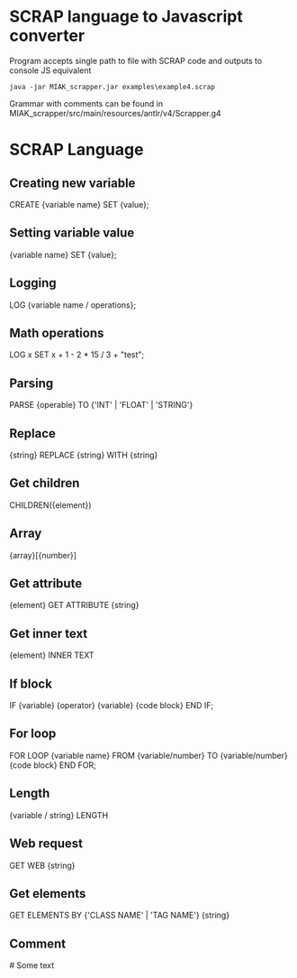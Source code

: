 # SCRAP language to Javascript converter
Program accepts single path to file with SCRAP code and outputs to console JS equivalent
```
java -jar MIAK_scrapper.jar examples\example4.scrap
```

Grammar with comments can be found in
MIAK_scrapper/src/main/resources/antlr/v4/Scrapper.g4

# SCRAP Language
## Creating new variable
CREATE {variable name} SET {value};
## Setting variable value
{variable name} SET {value};
## Logging
LOG {variable name / operations};
## Math operations
LOG x SET x + 1 - 2 * 15 / 3 + "test";
## Parsing
PARSE {operable} TO {'INT' | 'FLOAT' | 'STRING'}
## Replace
{string} REPLACE {string} WITH {string}
## Get children
CHILDREN({element})
## Array
{array}[{number}]
## Get attribute
{element} GET ATTRIBUTE {string}
## Get inner text
{element} INNER TEXT
## If block
IF {variable} {operator} {variable}
  {code block}
END IF;
## For loop
FOR LOOP {variable name} FROM {variable/number} TO {variable/number}
  {code block}
END FOR;
## Length
{variable / string} LENGTH
## Web request
GET WEB {string}
## Get elements
GET ELEMENTS BY {'CLASS NAME' | 'TAG NAME'} {string}
## Comment
\# Some text
